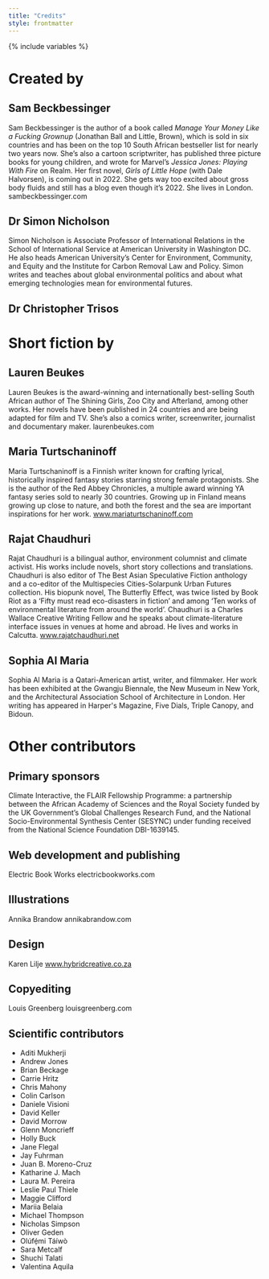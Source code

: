 ```yaml
---
title: "Credits"
style: frontmatter
---
```


{% include variables %}

# Created by

## Sam Beckbessinger

Sam Beckbessinger is the author of a book called *Manage Your Money Like a Fucking Grownup* (Jonathan Ball and Little, Brown), which is sold in six countries and has been on the top 10 South African bestseller list for nearly two years now. She’s also a cartoon scriptwriter, has published three picture books for young children, and wrote for Marvel’s *Jessica Jones: Playing With Fire* on Realm. Her first novel, *Girls of Little Hope* (with Dale Halvorsen), is coming out in 2022. She gets way too excited about gross body fluids and still has a blog even though it’s 2022. She lives in London.
sambeckbessinger.com

## Dr Simon Nicholson

Simon Nicholson is Associate Professor of International Relations in the School of International Service at American University in Washington DC. He also heads American University’s Center for Environment, Community, and Equity and the Institute for Carbon Removal Law and Policy. Simon writes and teaches about global environmental politics and about what emerging technologies mean for environmental futures. 

## Dr Christopher Trisos



# Short fiction by

## Lauren Beukes

Lauren Beukes is the award-winning and internationally best-selling South African author of The Shining Girls, Zoo City and Afterland, among other works. Her novels have been published in 24 countries and are being adapted for film and TV. She’s also a comics writer, screenwriter, journalist and documentary maker.
laurenbeukes.com

## Maria Turtschaninoff

Maria Turtschaninoff is a Finnish writer known for crafting lyrical, historically inspired fantasy stories starring strong female protagonists. She is the author of the Red Abbey Chronicles, a multiple award winning YA fantasy series sold to nearly 30 countries. Growing up in Finland means growing up close to nature, and both the forest and the sea are important inspirations for her work.
www.mariaturtschaninoff.com

## Rajat Chaudhuri

Rajat Chaudhuri is a bilingual author, environment columnist and climate activist. His works include novels, short story collections and translations. Chaudhuri is also editor of The Best Asian Speculative Fiction anthology and a co-editor of the Multispecies Cities-Solarpunk Urban Futures collection. His biopunk novel, The Butterfly Effect, was twice listed by Book Riot as a ‘Fifty must read eco-disasters in fiction’ and among ‘Ten works of environmental literature from around the world’. Chaudhuri is a Charles Wallace Creative Writing Fellow and he speaks about climate-literature interface issues in venues at home and abroad. He lives and works in Calcutta.
www.rajatchaudhuri.net

## Sophia Al Maria
Sophia Al Maria is a Qatari-American artist, writer, and filmmaker. Her work has been exhibited at the Gwangju Biennale, the New Museum in New York, and the Architectural Association School of Architecture in London. Her writing has appeared in Harper's Magazine, Five Dials, Triple Canopy, and Bidoun.

# Other contributors

## Primary sponsors

Climate Interactive, the FLAIR Fellowship Programme: a partnership between the African Academy of Sciences and the Royal Society funded by the UK Government’s Global Challenges Research Fund, and the National Socio-Environmental Synthesis Center (SESYNC) under funding received from the National Science Foundation DBI-1639145.

## Web development and publishing

Electric Book Works
electricbookworks.com

## Illustrations

Annika Brandow
annikabrandow.com

## Design

Karen Lilje
www.hybridcreative.co.za

## Copyediting

Louis Greenberg
louisgreenberg.com

## Scientific contributors

- Aditi Mukherji
- Andrew Jones
- Brian Beckage
- Carrie Hritz
- Chris Mahony
- Colin Carlson
- Daniele Visioni
- David Keller
- David Morrow
- Glenn Moncrieff
- Holly Buck
- Jane Flegal
- Jay Fuhrman
- Juan B. Moreno-Cruz
- Katharine J. Mach
- Laura M. Pereira
- Leslie Paul Thiele
- Maggie Clifford
- Mariia Belaia
- Michael Thompson
- Nicholas Simpson
- Oliver Geden
- Olúfẹ́mi Táíwò
- Sara Metcalf
- Shuchi Talati
- Valentina Aquila
